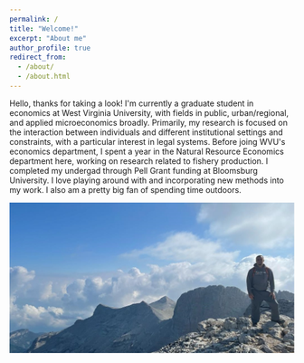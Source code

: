 ```yaml
---
permalink: /
title: "Welcome!" 
excerpt: "About me"
author_profile: true
redirect_from: 
  - /about/
  - /about.html
---
```


Hello, thanks for taking a look! I'm currently a graduate student in economics at West Virginia University, with fields in public, urban/regional, and applied microeconomics broadly. Primarily, my research is focused on the interaction between individuals and different institutional settings and constraints, with a particular interest in legal systems. Before joing WVU's economics department, I spent a year in the Natural Resource Economics department here, working on research related to fishery production. I completed my undergad through Pell Grant funding at Bloomsburg University. I love playing around with and incorporating new methods into my work. I also am a pretty big fan of spending time outdoors.

<img src="/images/personal/olympia.jpg" width="1000"/>


